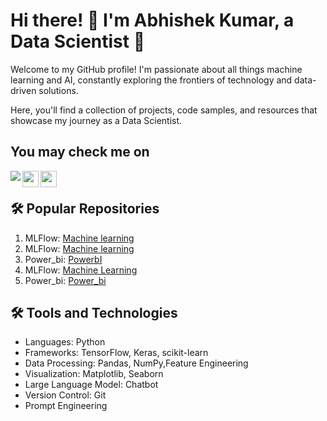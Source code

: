<!DOCTYPE html>
<html>
<body>
  <h1>Hi there! 👋 I'm Abhishek Kumar, a Data Scientist 🤖</h1>
  <p>Welcome to my GitHub profile! I'm passionate about all things machine learning and AI, constantly exploring the frontiers of technology and data-driven solutions.</p>
  <p>Here, you'll find a collection of projects, code samples, and resources that showcase my journey as a Data Scientist.</p>
  
  <h2>You may check me on</h2>
  
  <a href="https://www.kaggle.com/abhishek2220">   
  <img align="left" src="https://img.shields.io/badge/Kaggle-20BEFF?style=for-the-badge&logo=Kaggle&logoColor=white"  />
  </a>
  
  <a href="https://twitter.com/Ab4084952Kumar">
  <img align="left" width="26px" src="https://logodownload.org/wp-content/uploads/2014/09/twitter-logo-6.png" />
  </a>
  
  <a href="mailto:ab4084952@gmail.com">
  <img align="left" width="26px" src="https://cdn-icons-png.flaticon.com/512/281/281769.png" />
  </a>

  

    
 
  
  <br>
  <h2>🛠️ Popular Repositories</h2>
  <ol>
    <li>MLFlow:  <a href="https://github.com/Abhishek2220/Customer_Churn_Capstone">Machine learning</a> </li>
    <li>MLFlow: <a href="https://github.com/Abhishek2220/Customer_segmentation">Machine learning</a> </li>
    <li>Power_bi: <a href="https://github.com/Abhishek2220/Super_store_sales_dashboard">PowerbI</a> </li>
    <li>MLFlow: <a href="https://github.com/Abhishek2220/Coffee-price-prediction-using-linear-regression-">Machine Learning</a></li>
    <li>Power_bi: <a href="https://github.com/Abhishek2220/Quaterly_income_dashboard-using-power_bi">Power_bi</a></li>
  </ol>
  
  <h2>🛠️ Tools and Technologies</h2>
  <ul>
    <li>Languages: Python</li>
    <li>Frameworks: TensorFlow, Keras, scikit-learn</li>
    <li>Data Processing: Pandas, NumPy,Feature Engineering</li>
    <li>Visualization: Matplotlib, Seaborn</li>
    <li>Large Language Model: Chatbot</li>
    <li>Version Control: Git</li>
    <li>Prompt Engineering</li>
  </ul>
</body>
</html>
